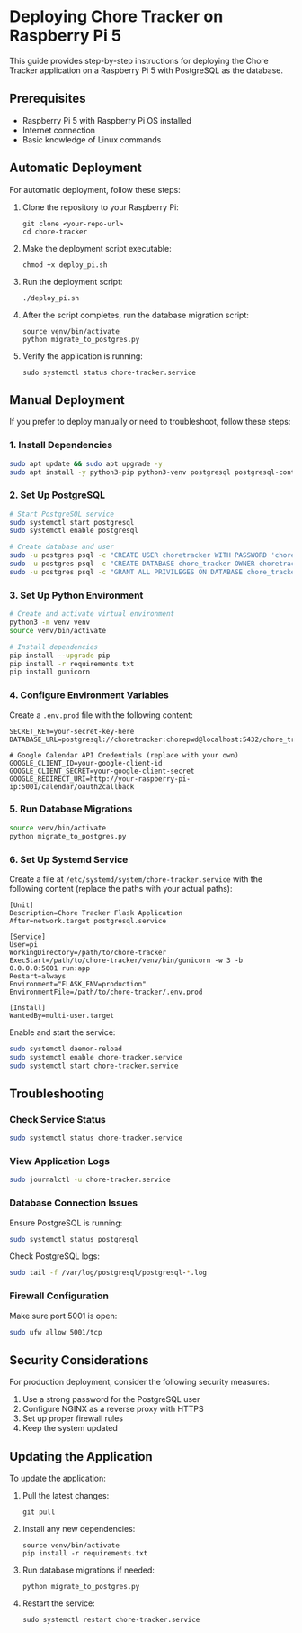 # Deploying Chore Tracker on Raspberry Pi 5

This guide provides step-by-step instructions for deploying the Chore Tracker application on a Raspberry Pi 5 with PostgreSQL as the database.

## Prerequisites

- Raspberry Pi 5 with Raspberry Pi OS installed
- Internet connection
- Basic knowledge of Linux commands

## Automatic Deployment

For automatic deployment, follow these steps:

1. Clone the repository to your Raspberry Pi:
   ```
   git clone <your-repo-url>
   cd chore-tracker
   ```

2. Make the deployment script executable:
   ```
   chmod +x deploy_pi.sh
   ```

3. Run the deployment script:
   ```
   ./deploy_pi.sh
   ```

4. After the script completes, run the database migration script:
   ```
   source venv/bin/activate
   python migrate_to_postgres.py
   ```

5. Verify the application is running:
   ```
   sudo systemctl status chore-tracker.service
   ```

## Manual Deployment

If you prefer to deploy manually or need to troubleshoot, follow these steps:

### 1. Install Dependencies

```bash
sudo apt update && sudo apt upgrade -y
sudo apt install -y python3-pip python3-venv postgresql postgresql-contrib libpq-dev nginx
```

### 2. Set Up PostgreSQL

```bash
# Start PostgreSQL service
sudo systemctl start postgresql
sudo systemctl enable postgresql

# Create database and user
sudo -u postgres psql -c "CREATE USER choretracker WITH PASSWORD 'chorepwd';"
sudo -u postgres psql -c "CREATE DATABASE chore_tracker OWNER choretracker;"
sudo -u postgres psql -c "GRANT ALL PRIVILEGES ON DATABASE chore_tracker TO choretracker;"
```

### 3. Set Up Python Environment

```bash
# Create and activate virtual environment
python3 -m venv venv
source venv/bin/activate

# Install dependencies
pip install --upgrade pip
pip install -r requirements.txt
pip install gunicorn
```

### 4. Configure Environment Variables

Create a `.env.prod` file with the following content:

```
SECRET_KEY=your-secret-key-here
DATABASE_URL=postgresql://choretracker:chorepwd@localhost:5432/chore_tracker

# Google Calendar API Credentials (replace with your own)
GOOGLE_CLIENT_ID=your-google-client-id
GOOGLE_CLIENT_SECRET=your-google-client-secret
GOOGLE_REDIRECT_URI=http://your-raspberry-pi-ip:5001/calendar/oauth2callback
```

### 5. Run Database Migrations

```bash
source venv/bin/activate
python migrate_to_postgres.py
```

### 6. Set Up Systemd Service

Create a file at `/etc/systemd/system/chore-tracker.service` with the following content (replace the paths with your actual paths):

```
[Unit]
Description=Chore Tracker Flask Application
After=network.target postgresql.service

[Service]
User=pi
WorkingDirectory=/path/to/chore-tracker
ExecStart=/path/to/chore-tracker/venv/bin/gunicorn -w 3 -b 0.0.0.0:5001 run:app
Restart=always
Environment="FLASK_ENV=production"
EnvironmentFile=/path/to/chore-tracker/.env.prod

[Install]
WantedBy=multi-user.target
```

Enable and start the service:

```bash
sudo systemctl daemon-reload
sudo systemctl enable chore-tracker.service
sudo systemctl start chore-tracker.service
```

## Troubleshooting

### Check Service Status
```bash
sudo systemctl status chore-tracker.service
```

### View Application Logs
```bash
sudo journalctl -u chore-tracker.service
```

### Database Connection Issues
Ensure PostgreSQL is running:
```bash
sudo systemctl status postgresql
```

Check PostgreSQL logs:
```bash
sudo tail -f /var/log/postgresql/postgresql-*.log
```

### Firewall Configuration
Make sure port 5001 is open:
```bash
sudo ufw allow 5001/tcp
```

## Security Considerations

For production deployment, consider the following security measures:

1. Use a strong password for the PostgreSQL user
2. Configure NGINX as a reverse proxy with HTTPS
3. Set up proper firewall rules
4. Keep the system updated

## Updating the Application

To update the application:

1. Pull the latest changes:
   ```
   git pull
   ```

2. Install any new dependencies:
   ```
   source venv/bin/activate
   pip install -r requirements.txt
   ```

3. Run database migrations if needed:
   ```
   python migrate_to_postgres.py
   ```

4. Restart the service:
   ```
   sudo systemctl restart chore-tracker.service
   ``` 